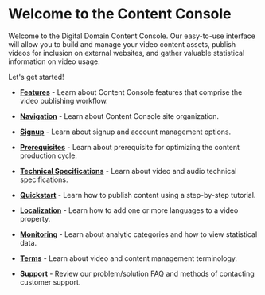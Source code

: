 # Welcome to the Content Console

Welcome to the Digital Domain Content Console. Our easy-to-use interface will allow you to build and manage your video content assets, publish videos for inclusion on external websites, and gather valuable statistical information on video usage.

Let's get started!

* [**Features**](venom\features.md) - Learn about Content Console features that comprise the video publishing workflow.

* [**Navigation**](venom\navigation.md) - Learn about Content Console site organization.

* [**Signup**](venom\signup.md) - Learn about signup and account management options.

* [**Prerequisites**](venom\prerequisites.md) - Learn about prerequisite for optimizing the content production cycle.

* [**Technical Specifications**](venom\technicalspecifications.md) - Learn about video and audio technical specifications.

* [**Quickstart**](venom\quickstart.md) - Learn how to publish content using a step-by-step tutorial.

* [**Localization**](venom\localization.md) - Learn how to add one or more languages to a video property.

* [**Monitoring**](venom\monitoring.md) - Learn about analytic categories and how to view statistical data.

* [**Terms**](venom\terms.md) - Learn about video and content management terminology.

* [**Support**](venom\support.md) - Review our problem/solution FAQ and methods of contacting customer support.
